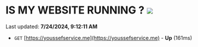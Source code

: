 # IS MY WEBSITE RUNNING ? [![](https://img.shields.io/static/v1?label=Sponsor&message=%E2%9D%A4&logo=GitHub&color=%23fe8e86)](https://github.com/sponsors/Youssef-Lehmam)

Last updated: **7/24/2024, 9:12:11 AM**

- `GET` [https://youssefservice.me](https://youssefservice.me) - **Up** (161ms)
